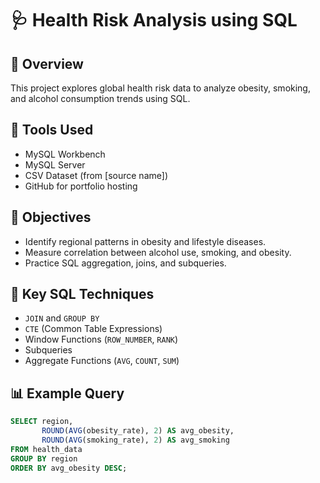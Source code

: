 # 🩺 Health Risk Analysis using SQL

## 📘 Overview
This project explores global health risk data to analyze obesity, smoking, and alcohol consumption trends using SQL.

## 🧰 Tools Used
- MySQL Workbench
- MySQL Server
- CSV Dataset (from [source name])
- GitHub for portfolio hosting

## 🎯 Objectives
- Identify regional patterns in obesity and lifestyle diseases.
- Measure correlation between alcohol use, smoking, and obesity.
- Practice SQL aggregation, joins, and subqueries.

## 🧮 Key SQL Techniques
- `JOIN` and `GROUP BY`
- `CTE` (Common Table Expressions)
- Window Functions (`ROW_NUMBER`, `RANK`)
- Subqueries
- Aggregate Functions (`AVG`, `COUNT`, `SUM`)

## 📊 Example Query
```sql
SELECT region, 
       ROUND(AVG(obesity_rate), 2) AS avg_obesity, 
       ROUND(AVG(smoking_rate), 2) AS avg_smoking
FROM health_data
GROUP BY region
ORDER BY avg_obesity DESC;
